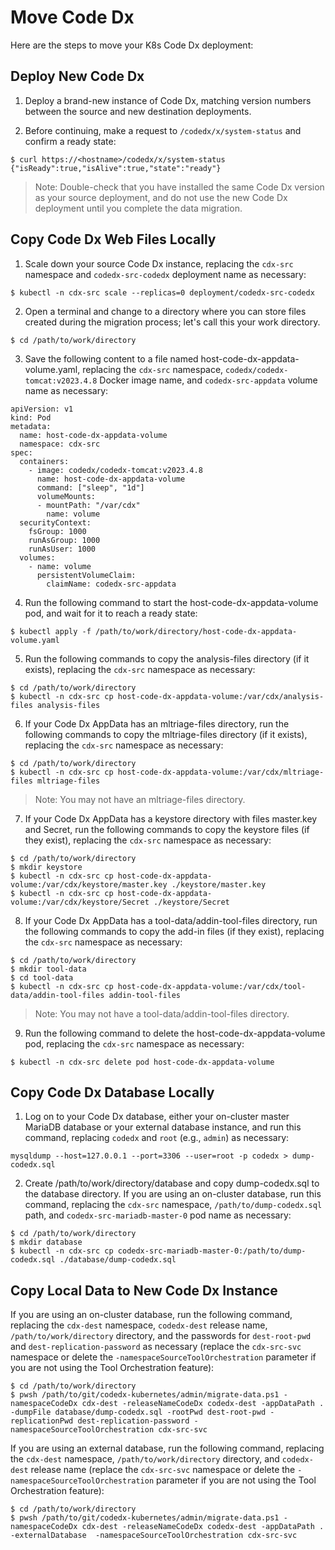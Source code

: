 # Move Code Dx

Here are the steps to move your K8s Code Dx deployment:

## Deploy New Code Dx

1) Deploy a brand-new instance of Code Dx, matching version numbers between the source and new destination deployments.

2) Before continuing, make a request to `/codedx/x/system-status` and confirm a ready state:

```
$ curl https://<hostname>/codedx/x/system-status
{"isReady":true,"isAlive":true,"state":"ready"}
```

>Note: Double-check that you have installed the same Code Dx version as your source deployment, and do not use the new Code Dx deployment until you complete the data migration.

## Copy Code Dx Web Files Locally

1) Scale down your source Code Dx instance, replacing the `cdx-src` namespace and `codedx-src-codedx` deployment name as necessary:

```
$ kubectl -n cdx-src scale --replicas=0 deployment/codedx-src-codedx
```

2) Open a terminal and change to a directory where you can store files created during the migration process; let's call this your work directory.

```
$ cd /path/to/work/directory
```

3) Save the following content to a file named host-code-dx-appdata-volume.yaml, replacing the `cdx-src` namespace, `codedx/codedx-tomcat:v2023.4.8` Docker image name, and `codedx-src-appdata` volume name as necessary:

```
apiVersion: v1
kind: Pod
metadata:
  name: host-code-dx-appdata-volume
  namespace: cdx-src
spec:
  containers:
    - image: codedx/codedx-tomcat:v2023.4.8
      name: host-code-dx-appdata-volume
      command: ["sleep", "1d"]
      volumeMounts:
      - mountPath: "/var/cdx"
        name: volume
  securityContext:
    fsGroup: 1000
    runAsGroup: 1000
    runAsUser: 1000
  volumes:
    - name: volume
      persistentVolumeClaim:
        claimName: codedx-src-appdata
```

4) Run the following command to start the host-code-dx-appdata-volume pod, and wait for it to reach a ready state:

```
$ kubectl apply -f /path/to/work/directory/host-code-dx-appdata-volume.yaml
```

5) Run the following commands to copy the analysis-files directory (if it exists), replacing the `cdx-src` namespace as necessary:

```
$ cd /path/to/work/directory
$ kubectl -n cdx-src cp host-code-dx-appdata-volume:/var/cdx/analysis-files analysis-files
```

6) If your Code Dx AppData has an mltriage-files directory, run the following commands to copy the mltriage-files directory (if it exists), replacing the `cdx-src` namespace as necessary:

```
$ cd /path/to/work/directory
$ kubectl -n cdx-src cp host-code-dx-appdata-volume:/var/cdx/mltriage-files mltriage-files
```

>Note: You may not have an mltriage-files directory.

7) If your Code Dx AppData has a keystore directory with files master.key and Secret, run the following commands to copy the keystore files (if they exist), replacing the `cdx-src` namespace as necessary:

```
$ cd /path/to/work/directory
$ mkdir keystore
$ kubectl -n cdx-src cp host-code-dx-appdata-volume:/var/cdx/keystore/master.key ./keystore/master.key
$ kubectl -n cdx-src cp host-code-dx-appdata-volume:/var/cdx/keystore/Secret ./keystore/Secret
```

8) If your Code Dx AppData has a tool-data/addin-tool-files directory, run the following commands to copy the add-in files (if they exist), replacing the `cdx-src` namespace as necessary:

```
$ cd /path/to/work/directory
$ mkdir tool-data
$ cd tool-data
$ kubectl -n cdx-src cp host-code-dx-appdata-volume:/var/cdx/tool-data/addin-tool-files addin-tool-files
```

>Note: You may not have a tool-data/addin-tool-files directory.

9) Run the following command to delete the host-code-dx-appdata-volume pod, replacing the `cdx-src` namespace as necessary:

```
$ kubectl -n cdx-src delete pod host-code-dx-appdata-volume
```

## Copy Code Dx Database Locally

1) Log on to your Code Dx database, either your on-cluster master MariaDB database or your external database instance, and run this command, replacing `codedx` and `root` (e.g., `admin`) as necessary:

```
mysqldump --host=127.0.0.1 --port=3306 --user=root -p codedx > dump-codedx.sql
```

2) Create /path/to/work/directory/database and copy dump-codedx.sql to the database directory. If you are using an on-cluster database, run this command, replacing the `cdx-src` namespace, `/path/to/dump-codedx.sql` path, and `codedx-src-mariadb-master-0` pod name as necessary:

```
$ cd /path/to/work/directory
$ mkdir database
$ kubectl -n cdx-src cp codedx-src-mariadb-master-0:/path/to/dump-codedx.sql ./database/dump-codedx.sql
```

## Copy Local Data to New Code Dx Instance

If you are using an on-cluster database, run the following command, replacing the `cdx-dest` namespace, `codedx-dest` release name, `/path/to/work/directory` directory, and the passwords for `dest-root-pwd` and `dest-replication-password` as necessary (replace the `cdx-src-svc` namespace or delete the `-namespaceSourceToolOrchestration` parameter if you are not using the Tool Orchestration feature):

```
$ cd /path/to/work/directory
$ pwsh /path/to/git/codedx-kubernetes/admin/migrate-data.ps1 -namespaceCodeDx cdx-dest -releaseNameCodeDx codedx-dest -appDataPath . -dumpFile database/dump-codedx.sql -rootPwd dest-root-pwd -replicationPwd dest-replication-password -namespaceSourceToolOrchestration cdx-src-svc
```

If you are using an external database, run the following command, replacing the `cdx-dest` namespace, `/path/to/work/directory` directory, and `codedx-dest` release name (replace the `cdx-src-svc` namespace or delete the `-namespaceSourceToolOrchestration` parameter if you are not using the Tool Orchestration feature):

```
$ cd /path/to/work/directory
$ pwsh /path/to/git/codedx-kubernetes/admin/migrate-data.ps1 -namespaceCodeDx cdx-dest -releaseNameCodeDx codedx-dest -appDataPath . -externalDatabase  -namespaceSourceToolOrchestration cdx-src-svc
```
